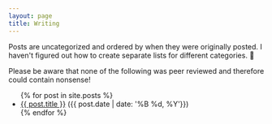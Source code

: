 ```yaml
---
layout: page
title: Writing
---
```


Posts are uncategorized and ordered by when they were originally posted. I haven't figured
out how to create separate lists for different categories. 🤷‍

Please be aware that none of the following was peer reviewed and therefore could contain
nonsense!

<ul>
{% for post in site.posts %}
    <li>
      <a href="{{ post.url }}">{{ post.title }}</a> ({{ post.date | date: '%B %d, %Y'}})
    </li>
{% endfor %}
</ul>
